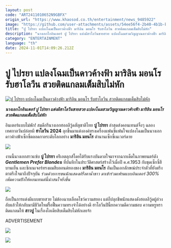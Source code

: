 ```yaml
---
layout: post
code: "ART2411010652N9GBFX"
origin_url: "https://www.khaosod.co.th/entertainment/news_9485922"
image: "https://github.com/user-attachments/assets/54ee56f4-2b40-4b1b-b249-874109ffa391"
title: "ปู ไปรยา แปลงโฉมเป็นดาวค้างฟ้า มาริลิน มอนโร รับฮาโลวีน สวยติดแกลมเต็มสิบไม่หัก"
description: "นางเอกโกอินเตอร์ ปู ไปรยา แต่งผีฮาโลวีนขายสวย แปลงโฉมสวมวิญญาณดาวค้างฟ้า มาริลิน มอนโร สวยติดแกลมเต็มสิบไม่หัก"
category: "ENTERTAINMENT"
language: "th"
date: 2024-11-01T14:09:26.212Z
---
```


# ปู ไปรยา แปลงโฉมเป็นดาวค้างฟ้า มาริลิน มอนโร รับฮาโลวีน สวยติดแกลมเต็มสิบไม่หัก

[![ปู ไปรยา แปลงโฉมเป็นดาวค้างฟ้า มาริลิน มอนโร รับฮาโลวีน สวยติดแกลมเต็มสิบไม่หัก](https://www.khaosod.co.th/wpapp/uploads/2024/11/poopi111.jpg "ปู ไปรยา แปลงโฉมเป็นดาวค้างฟ้า มาริลิน มอนโร รับฮาโลวีน สวยติดแกลมเต็มสิบไม่หัก")](https://www.khaosod.co.th/wpapp/uploads/2024/11/poopi111.jpg)

_**นางเอกโกอินเตอร์ ปู ไปรยา แต่งผีฮาโลวีนขายสวย แปลงโฉมสวมวิญญาณดาวค้างฟ้า มาริลิน มอนโร สวยติดแกลมเต็มสิบไม่หัก**_

อินเตอร์แบบไม่พัก! สมดีกรีนางเอกฮอลลีวู้ดสัญชาติไทย **ปู ไปรยา** ล่าสุดส่งคอนเทนต์จึ้งๆ ฉลองเทศกาลวันปล่อยผี **ฮาโลวีน 2024** ลุกขึ้นมาแต่งองค์ทรงเครื่องแฟนซีแฟนใจแปลงโฉมเป็นนางเอกดาวค้างฟ้าเซ็กซี่ตลอดกาลระดับโลกอย่าง **มาริลิน มอนโร** ตำนานเซ็กซี่เนเวอร์ดาย

[![](https://www.khaosod.co.th/wpapp/uploads/2024/11/44444444444444.jpg)](https://www.khaosod.co.th/wpapp/uploads/2024/11/44444444444444.jpg)

งานนี้นางเอกสาวแซ่บ **ปู ไปรยา** ครีเอตลุกส์โดยได้รับแรงบันดาลใจมาจากฉากเด็ดในภาพยนตร์ดัง _**Gentlemen Prefer Blondes**_ ที่บันทึกในประวัติศาสตร์สร้างไว้เมื่อปี ค.ศ.1953 กับชุดเซ็กซี่สีบานเย็น และซิกเนเจอร์ทรงผมสีบลอนด์ทองของ **มาริลิน มอนโร** อันเป็นเอกลักษณ์ประจำตัวที่ยังตรึงตาตรึงใจมาถึงปัจจุบัน _ร่วมด้วยการขนนักแสดงฝรั่งตาน้ำขาว มาเข้าร่วมเฟรมแบบอินเตอร์ 300% เพิ่มความปังให้คอนเทนต์นี้น่าสนใจยิ่งขึ้น_

[![](https://www.khaosod.co.th/wpapp/uploads/2024/11/11111111111.jpg)](https://www.khaosod.co.th/wpapp/uploads/2024/11/11111111111.jpg)

ถือเป็นการแต่งผีแบบขายสวย ไม่ต้องฉาบเลือดโชว์ความสยอง แต่ก็ปลุกชีพนักแสดงดังฮอลลีวู้ดผู้ล่วงลับแล้วให้กลับมามีชีวิตใหม่รื้อฟื้นความทรงจำได้อย่างดี ฮาโลวีนปีนี้ยกความดีความชอบ ความหรูหราติดแกลมให้ **สาวปู** ในเรื่องไอเดียสิบเต็มสิบไม่หักเลยจ้า

ADVERTISEMENT

[![](https://www.khaosod.co.th/wpapp/uploads/2024/11/22222222222222.jpg)](https://www.khaosod.co.th/wpapp/uploads/2024/11/22222222222222.jpg)

[![](https://www.khaosod.co.th/wpapp/uploads/2024/11/333333333333.jpg)](https://www.khaosod.co.th/wpapp/uploads/2024/11/333333333333.jpg)